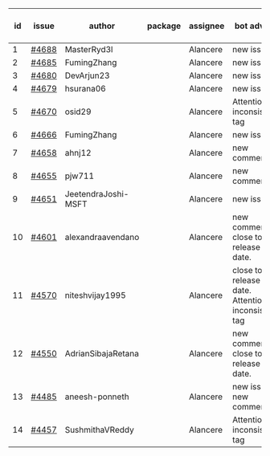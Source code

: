 | id | issue | author | package | assignee | bot advice | created date of issue | target release date | date from target |
| ------ | ------ | ------ | ------ | ------ | ------ | ------ | ------ | :-----: |
| 1 | [#4688](https://github.com/Azure/sdk-release-request/issues/4688) | MasterRyd3l |  | Alancere | new issue. | 10-26 | 11-24 |  |
| 2 | [#4685](https://github.com/Azure/sdk-release-request/issues/4685) | FumingZhang |  | Alancere | new issue. | 10-26 | 11-24 |  |
| 3 | [#4680](https://github.com/Azure/sdk-release-request/issues/4680) | DevArjun23 |  | Alancere | new issue. | 10-24 | 11-24 |  |
| 4 | [#4679](https://github.com/Azure/sdk-release-request/issues/4679) | hsurana06 |  | Alancere | new issue. | 10-23 | 11-24 |  |
| 5 | [#4670](https://github.com/Azure/sdk-release-request/issues/4670) | osid29 |  | Alancere | Attention to inconsistent tag | 10-23 | 11-24 |  |
| 6 | [#4666](https://github.com/Azure/sdk-release-request/issues/4666) | FumingZhang |  | Alancere | new issue. | 10-20 | 11-24 |  |
| 7 | [#4658](https://github.com/Azure/sdk-release-request/issues/4658) | ahnj12 |  | Alancere | new comment. | 10-17 | 11-24 |  |
| 8 | [#4655](https://github.com/Azure/sdk-release-request/issues/4655) | pjw711 |  | Alancere | new comment. | 10-13 | 11-24 |  |
| 9 | [#4651](https://github.com/Azure/sdk-release-request/issues/4651) | JeetendraJoshi-MSFT |  | Alancere | new issue. | 10-13 | 11-24 |  |
| 10 | [#4601](https://github.com/Azure/sdk-release-request/issues/4601) | alexandraavendano |  | Alancere | new comment. close to release date.  | 10-02 | 10-27 | 0 |
| 11 | [#4570](https://github.com/Azure/sdk-release-request/issues/4570) | niteshvijay1995 |  | Alancere | close to release date.  Attention to inconsistent tag | 09-26 | 10-27 | 0 |
| 12 | [#4550](https://github.com/Azure/sdk-release-request/issues/4550) | AdrianSibajaRetana |  | Alancere | new comment. close to release date.  | 09-22 | 10-27 | 0 |
| 13 | [#4485](https://github.com/Azure/sdk-release-request/issues/4485) | aneesh-ponneth |  | Alancere | new issue. new comment. | 08-31 | 09-22 |  |
| 14 | [#4457](https://github.com/Azure/sdk-release-request/issues/4457) | SushmithaVReddy |  | Alancere | Attention to inconsistent tag | 08-23 | 09-22 |  |
